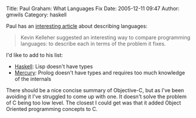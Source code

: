 Title: Paul Graham: What Languages Fix
Date: 2005-12-11 09:47
Author: gmwils
Category: haskell

Paul has an [interesting article][] about describing languages:

> Kevin Kelleher suggested an interesting way to compare programming
> languages: to describe each in terms of the problem it fixes.

I'd like to add to his list:

-   [Haskell][]: Lisp doesn't have types
-   [Mercury][]: Prolog doesn't have types and requires too much
    knowledge of the internals

There should be a nice concise summary of Objective-C, but as I've been
avoiding it I've struggled to come up with one. It doesn't solve the
problem of C being too low level. The closest I could get was that it
added Object Oriented programming concepts to C.

  [interesting article]: http://www.paulgraham.com/fix.html
  [Haskell]: http://www.haskell.org/
  [Mercury]: http://www.cs.mu.oz.au/research/mercury/
